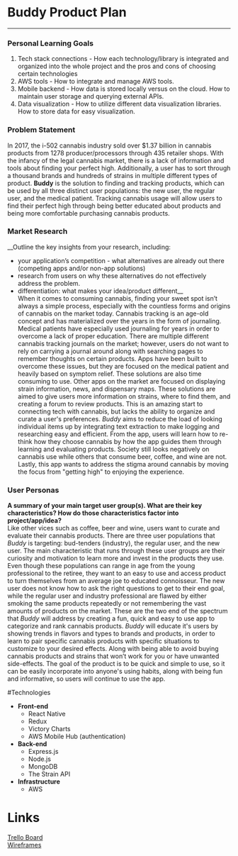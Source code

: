 # Buddy Product Plan  
---
### Personal Learning Goals  
1. Tech stack connections - How each technology/library is integrated and organized into the whole project and the pros and   cons of choosing certain technologies
2. AWS tools - How to integrate and manage AWS tools.
3. Mobile backend - How data is stored locally versus on the cloud. How to maintain user storage and querying external APIs.
4. Data visualization - How to utilize different data visualization libraries. How to store data for easy visualization.


### Problem Statement   
In 2017, the i-502 cannabis industry sold over $1.37 billion in cannabis products from 1278 producer/processors through 435 retailer shops. With the infancy of the legal cannabis market, there is a lack of information and tools about finding your perfect high. Additionally, a user has to sort through a thousand brands and hundreds of strains in multiple different types of product. **Buddy** is the solution to finding and tracking products, which can be used by all three distinct user populations: the new user, the regular user, and the medical patient. Tracking cannabis usage will allow users to find their perfect high through being better educated about products and being more comfortable purchasing cannabis products.

### Market Research  
__Outline the key insights from your research, including:
- your application’s competition - what alternatives are already out there (competing apps and/or non-app solutions)
- research from users on why these alternatives do not effectively address the problem.
- differentiation: what makes your idea/product different__  
When it comes to consuming cannabis, finding your sweet spot isn’t always a simple process, especially with the countless forms and origins of cannabis on the market today. Cannabis tracking is an age-old concept and has materialized over the years in the form of journaling. Medical patients have especially used journaling for years in order to overcome a lack of proper education.
There are multiple different cannabis tracking journals on the market; however, users do not want to rely on carrying a journal around along with searching pages to remember thoughts on certain products. Apps have been built to overcome these issues, but they are focused on the medical patient and heavily based on symptom relief. These solutions are also time consuming to use.
Other apps on the market are focused on displaying strain information, news, and dispensary maps. These solutions are aimed to give users more information on strains, where to find them, and creating a forum to review products. This is an amazing start to connecting tech with cannabis, but lacks the ability to organize and curate a user's preferences. *Buddy* aims to reduce the load of looking individual items up by integrating text extraction to make logging and researching easy and efficient. From the app, users will learn how to re-think how they choose cannabis by how the app guides them through learning and evaluating products. Society still looks negatively on cannabis use while others that consume beer, coffee, and wine are not. Lastly, this app wants to address the stigma around cannabis by moving the focus from "getting high" to enjoying the experience. 

### User Personas
__A summary of your main target user group(s). What are their key characteristics? How do those characteristics factor into project/app/idea?__  
Like other vices such as coffee, beer and wine, users want to curate and evaluate their cannabis products. There are three user populations that *Buddy* is targeting: bud-tenders (industry), the regular user, and the new user. The main characteristic that runs through these user groups are their curiosity and motivation to learn more and invest in the products they use. Even though these populations can range in age from the young professional to the retiree, they want to an easy to use and access product to turn themselves from an average joe to educated connoisseur.
The new user does not know how to ask the right questions to get to their end goal, while the regular user and industry professional are flawed by either smoking the same products repeatedly or not remembering the vast amounts of products on the market. These are the two end of the spectrum that *Buddy* will address by creating a fun, quick and easy to use app to categorize and rank cannabis products. *Buddy* will educate it's users by showing trends in flavors and types to brands and products, in order to learn to pair specific cannabis products with specific situations to customize to your desired effects. Along with being able to avoid buying cannabis products and strains that won’t work for you or have unwanted side-effects. The goal of the product is to be quick and simple to use, so it can be easily incorporate into anyone's using habits, along with being fun and informative, so users will continue to use the app.

#Technologies
* **Front-end**  
  * React Native
  * Redux
  * Victory Charts
  * AWS Mobile Hub (authentication)
* **Back-end**  
  * Express.js
  * Node.js  
  * MongoDB
  * The Strain API
* **Infrastructure**
  * AWS

# Links
[Trello Board]()  
[Wireframes]()  
